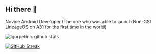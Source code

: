 ## Hi there 👋
Novice Android Developer (The one who was able to launch Non-GSI LineageOS on A31 for the first time in the world)

![Igorpetinik github stats](https://github-readme-stats.vercel.app/api?username=Igorpetinik&show_icons=true&theme=radical)

[![GitHub Streak](https://streak-stats.demolab.com?user=Igorpetinik&theme=radical)](https://git.io/streak-stats) 
